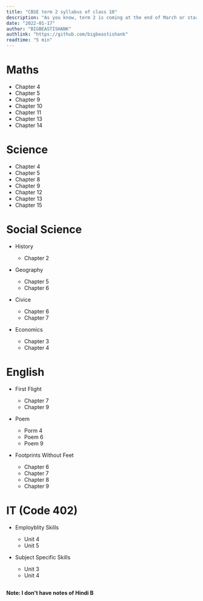 ```yaml
---
title: "CBSE term 2 syllabus of class 10"
description: "As you know, term 2 is coming at the end of March or start of April. So here is the syllabus for Term 2 Class 10."
date: "2022-01-17"
author: "BIGBEASTISHANK"
authlink: "https://github.com/bigbeastishank"
readtime: "5 min"
---
```


# Maths

- Chapter 4
- Chapter 5
- Chapter 9
- Chapter 10
- Chapter 11
- Chapter 13
- Chapter 14

# Science

- Chapter 4
- Chapter 5
- Chapter 8
- Chapter 9
- Chapter 12
- Chapter 13
- Chapter 15

# Social Science

- History

  - Chapter 2

- Geography

  - Chapter 5
  - Chapter 6

- Civice

  - Chapter 6
  - Chapter 7

- Economics
  - Chapter 3
  - Chapter 4

# English

- First Flight

  - Chapter 7
  - Chapter 9

- Poem

  - Porm 4
  - Poem 6
  - Poem 9

- Footprints Without Feet
  - Chapter 6
  - Chapter 7
  - Chapter 8
  - Chapter 9

# IT (Code 402)

- Employblity Skills

  - Unit 4
  - Unit 5

- Subject Specific Skills
  - Unit 3
  - Unit 4

##

##

**Note: I don't have notes of Hindi B**
